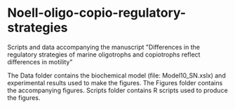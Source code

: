 # Noell-oligo-copio-regulatory-strategies
Scripts and data accompanying the manuscript "Differences in the regulatory strategies of marine oligotrophs and copiotrophs reflect differences in motility"

The Data folder contains the biochemical model (file: Model10_SN.xslx) and experimental results used to make the figures. The Figures folder contains the accompanying figures. Scripts folder contains R scripts used to produce the figures.
